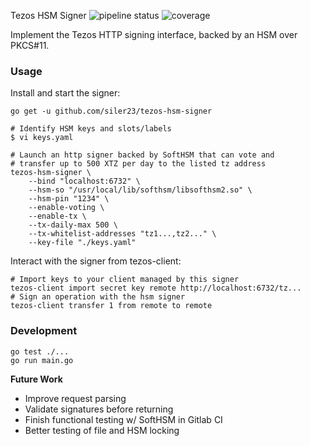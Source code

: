 Tezos HSM Signer
![pipeline status](https://gitlab.com/polychainlabs/tezos-hsm-signer/badges/master/pipeline.svg) ![coverage](https://gitlab.com/polychainlabs/tezos-hsm-signer/badges/master/coverage.svg)

Implement the Tezos HTTP signing interface, backed by an HSM over PKCS#11.

### Usage

Install and start the signer:

```shell
go get -u github.com/siler23/tezos-hsm-signer

# Identify HSM keys and slots/labels
$ vi keys.yaml

# Launch an http signer backed by SoftHSM that can vote and 
# transfer up to 500 XTZ per day to the listed tz address
tezos-hsm-signer \
    --bind "localhost:6732" \
    --hsm-so "/usr/local/lib/softhsm/libsofthsm2.so" \
    --hsm-pin "1234" \
    --enable-voting \
    --enable-tx \
    --tx-daily-max 500 \
    --tx-whitelist-addresses "tz1...,tz2..." \
    --key-file "./keys.yaml"
```

Interact with the signer from tezos-client:

```shell
# Import keys to your client managed by this signer
tezos-client import secret key remote http://localhost:6732/tz...
# Sign an operation with the hsm signer
tezos-client transfer 1 from remote to remote
```

### Development

```shell 
go test ./...
go run main.go
```

**Future Work**

* Improve request parsing
* Validate signatures before returning
* Finish functional testing w/ SoftHSM in Gitlab CI
* Better testing of file and HSM locking
